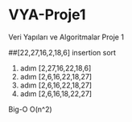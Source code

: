 # VYA-Proje1
Veri Yapıları ve Algoritmalar Proje 1

##[22,27,16,2,18,6] insertion sort

1. adım [2,27,16,22,18,6] 
2. adım [2,6,16,22,18,27] 
3. adım [2,6,16,22,18,27] 
4. adım [2,6,16,18,22,27]

Big-O O(n^2)
